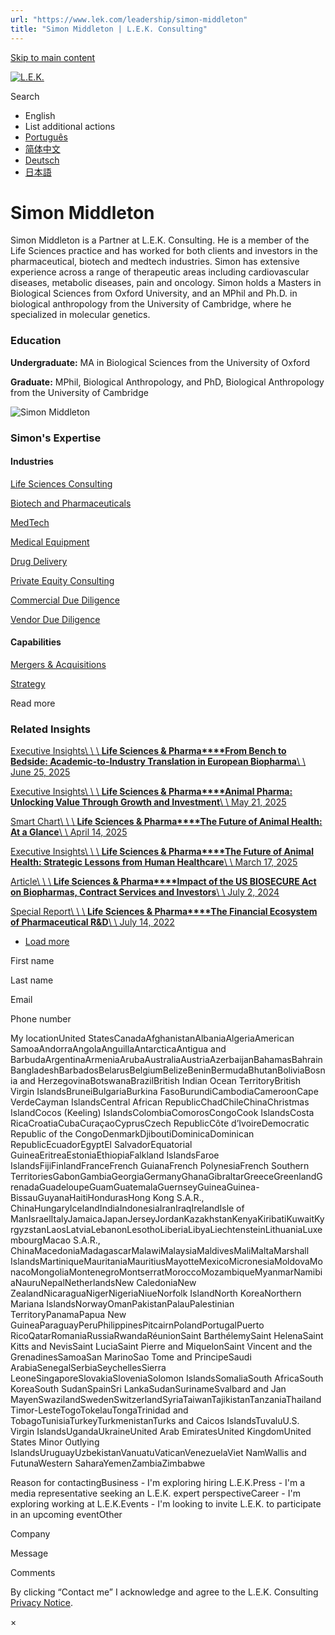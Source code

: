 ```yaml
---
url: "https://www.lek.com/leadership/simon-middleton"
title: "Simon Middleton | L.E.K. Consulting"
---
```


[Skip to main content](https://www.lek.com/leadership/simon-middleton#main-content)

[![L.E.K.](https://www.lek.com/themes/lek/images/new-logo.svg)](https://www.lek.com/ "L.E.K.")

Search

- English
- List additional actions
- [Português](https://www.lek.com/pt-br/lek-brazil)
- [简体中文](https://www.lek.com/zh-hant/lek-china)
- [Deutsch](https://www.lek.com/de/lek-germany)
- [日本語](https://www.lek.com/ja/lek-japan)

# Simon Middleton

Simon Middleton is a Partner at L.E.K. Consulting. He is a member of the Life Sciences practice and has worked for both clients and investors in the pharmaceutical, biotech and medtech industries. Simon has extensive experience across a range of therapeutic areas including cardiovascular diseases, metabolic diseases, pain and oncology. Simon holds a Masters in Biological Sciences from Oxford University, and an MPhil and Ph.D. in biological anthropology from the University of Cambridge, where he specialized in molecular genetics.

### Education

**Undergraduate:** MA in Biological Sciences from the University of Oxford

**Graduate:** MPhil, Biological Anthropology, and PhD, Biological Anthropology from the University of Cambridge

![Simon Middleton](https://www.lek.com/sites/default/files/profile-images/LEK_Leader_Profile_Simon_Middleton.jpg)

### Simon's Expertise

#### Industries

[Life Sciences Consulting](https://www.lek.com/industries/life-sciences-pharma)

[Biotech and Pharmaceuticals](https://www.lek.com/industries/life-sciences-pharma/biotech-pharmaceutical)

[MedTech](https://www.lek.com/industries/medtech)

[Medical Equipment](https://www.lek.com/industries/medtech/medical-equipment)

[Drug Delivery](https://www.lek.com/industries/life-sciences-pharma/drug-delivery)

[Private Equity Consulting](https://www.lek.com/industries/private-equity-pe)

[Commercial Due Diligence](https://www.lek.com/industries/private-equity-pe/commercial-due-diligence-cdd)

[Vendor Due Diligence](https://www.lek.com/industries/private-equity-pe/vendor-due-diligence-vdd)

#### Capabilities

[Mergers & Acquisitions](https://www.lek.com/capabilities/mergers-acquisitions)

[Strategy](https://www.lek.com/capabilities/strategy)

Read more

### Related Insights

[Executive Insights\\
\\
\\
**Life Sciences & Pharma****From Bench to Bedside: Academic-to-Industry Translation in European Biopharma**\\
\\
June 25, 2025](https://www.lek.com/insights/hea/eu/ei/bench-bedside-academic-industry-translation-european-biopharma)

[Executive Insights\\
\\
\\
**Life Sciences & Pharma****Animal Pharma: Unlocking Value Through Growth and Investment**\\
\\
May 21, 2025](https://www.lek.com/insights/hea/eu/ei/animal-pharma-unlocking-value-through-growth-and-investment)

[Smart Chart\\
\\
\\
**Life Sciences & Pharma****The Future of Animal Health: At a Glance**\\
\\
April 14, 2025](https://www.lek.com/insights/hea/eu/sc/future-animal-health-glance)

[Executive Insights\\
\\
\\
**Life Sciences & Pharma****The Future of Animal Health: Strategic Lessons from Human Healthcare**\\
\\
March 17, 2025](https://www.lek.com/insights/hea/eu/ei/future-animal-health-strategic-lessons-human-healthcare)

[Article\\
\\
\\
**Life Sciences & Pharma****Impact of the US BIOSECURE Act on Biopharmas, Contract Services and Investors**\\
\\
July 2, 2024](https://www.lek.com/insights/hea/global/ar/impact-us-biosecure-act-biopharmas-contract-services-and-investors)

[Special Report\\
\\
\\
**Life Sciences & Pharma****The Financial Ecosystem of Pharmaceutical R&D**\\
\\
July 14, 2022](https://www.lek.com/insights/sr/financial-ecosystem-pharmaceutical-rd)

- [Load more](https://www.lek.com/leadership/simon-middleton?page=1 "Load more items")

First name

Last name

Email

Phone number

My locationUnited StatesCanadaAfghanistanAlbaniaAlgeriaAmerican SamoaAndorraAngolaAnguillaAntarcticaAntigua and BarbudaArgentinaArmeniaArubaAustraliaAustriaAzerbaijanBahamasBahrainBangladeshBarbadosBelarusBelgiumBelizeBeninBermudaBhutanBoliviaBosnia and HerzegovinaBotswanaBrazilBritish Indian Ocean TerritoryBritish Virgin IslandsBruneiBulgariaBurkina FasoBurundiCambodiaCameroonCape VerdeCayman IslandsCentral African RepublicChadChileChinaChristmas IslandCocos (Keeling) IslandsColombiaComorosCongoCook IslandsCosta RicaCroatiaCubaCuraçaoCyprusCzech RepublicCôte d’IvoireDemocratic Republic of the CongoDenmarkDjiboutiDominicaDominican RepublicEcuadorEgyptEl SalvadorEquatorial GuineaEritreaEstoniaEthiopiaFalkland IslandsFaroe IslandsFijiFinlandFranceFrench GuianaFrench PolynesiaFrench Southern TerritoriesGabonGambiaGeorgiaGermanyGhanaGibraltarGreeceGreenlandGrenadaGuadeloupeGuamGuatemalaGuernseyGuineaGuinea-BissauGuyanaHaitiHondurasHong Kong S.A.R., ChinaHungaryIcelandIndiaIndonesiaIranIraqIrelandIsle of ManIsraelItalyJamaicaJapanJerseyJordanKazakhstanKenyaKiribatiKuwaitKyrgyzstanLaosLatviaLebanonLesothoLiberiaLibyaLiechtensteinLithuaniaLuxembourgMacao S.A.R., ChinaMacedoniaMadagascarMalawiMalaysiaMaldivesMaliMaltaMarshall IslandsMartiniqueMauritaniaMauritiusMayotteMexicoMicronesiaMoldovaMonacoMongoliaMontenegroMontserratMoroccoMozambiqueMyanmarNamibiaNauruNepalNetherlandsNew CaledoniaNew ZealandNicaraguaNigerNigeriaNiueNorfolk IslandNorth KoreaNorthern Mariana IslandsNorwayOmanPakistanPalauPalestinian TerritoryPanamaPapua New GuineaParaguayPeruPhilippinesPitcairnPolandPortugalPuerto RicoQatarRomaniaRussiaRwandaRéunionSaint BarthélemySaint HelenaSaint Kitts and NevisSaint LuciaSaint Pierre and MiquelonSaint Vincent and the GrenadinesSamoaSan MarinoSao Tome and PrincipeSaudi ArabiaSenegalSerbiaSeychellesSierra LeoneSingaporeSlovakiaSloveniaSolomon IslandsSomaliaSouth AfricaSouth KoreaSouth SudanSpainSri LankaSudanSurinameSvalbard and Jan MayenSwazilandSwedenSwitzerlandSyriaTaiwanTajikistanTanzaniaThailandTimor-LesteTogoTokelauTongaTrinidad and TobagoTunisiaTurkeyTurkmenistanTurks and Caicos IslandsTuvaluU.S. Virgin IslandsUgandaUkraineUnited Arab EmiratesUnited KingdomUnited States Minor Outlying IslandsUruguayUzbekistanVanuatuVaticanVenezuelaViet NamWallis and FutunaWestern SaharaYemenZambiaZimbabwe

Reason for contactingBusiness - I'm exploring hiring L.E.K.Press - I'm a media representative seeking an L.E.K. expert perspectiveCareer - I'm exploring working at L.E.K.Events - I'm looking to invite L.E.K. to participate in an upcoming eventOther

Company

Message

Comments

By clicking “Contact me” I acknowledge and agree to the L.E.K. Consulting [Privacy Notice](https://www.lek.com/lek-consulting-privacy-policy).

×